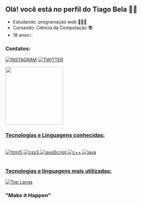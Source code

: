 ## Olá! você está no perfil do Tiago Bela 👋🏽
- Estudando: programação web 👨🏽‍💻
- Cursando: Ciência da Computação 📚
- 18 anos✨
### Contatos:
[![INSTAGRAM](https://img.shields.io/badge/Instagram-E4405F?style=for-the-badge&logo=instagram&logoColor=white)](https://www.instagram.com/tiagobella.05/)
[![TWITTER](https://img.shields.io/badge/Twitter-1DA1F2?style=for-the-badge&logo=twitter&logoColor=white)](https://twitter.com/wtftsb_)
<div>
    <a href="https://github.com/tiago-sb">
    <img height="180em" src="https://github-readme-stats.vercel.app/api?username=tiago-sb&show_icons=true&theme=gruvbox"/>
</div>

### Tecnologias e Linguagens conhecidas:

<div style="display: inline_block"><br/>
    <img align="center" alt="html5" src="https://img.shields.io/badge/HTML5-E34F26?style=for-the-badge&logo=html5&logoColor=white">
    <img align="center" alt="css3" src="https://img.shields.io/badge/CSS3-1572B6?style=for-the-badge&logo=css3&logoColor=white">
    <img align="center" alt="javaScript" src="https://img.shields.io/badge/JavaScript-F7DF1E?style=for-the-badge&logo=javascript&logoColor=black">
    <img align="center" alt="c++" src="https://img.shields.io/badge/C%2B%2B-00599C?style=for-the-badge&logo=c%2B%2B&logoColor=white">
    <img align="center" alt="java" src="https://img.shields.io/badge/Java-ED8B00?style=for-the-badge&logo=java&logoColor=white">
</div><br/>

### Tecnologias e linguagens mais utilizadas:

[![Top Langs](https://github-readme-stats.vercel.app/api/top-langs/?username=tiago-sb)](https://github.com/tiago-sb/github-readme-stats)

### "Make it Happen"

